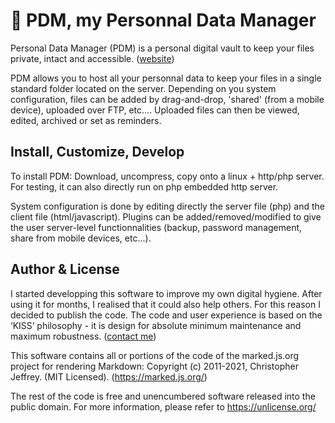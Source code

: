 # 🌱 PDM, my Personnal Data Manager

Personal Data Manager (PDM) is a personal digital vault to keep your files private, intact and accessible. ([website](https://edenuniverse.net/PDM/information.html))

PDM allows you to host all your personnal data to keep your files in a single standard folder located on the server. Depending on you system configuration, files can be added by drag-and-drop, 'shared' (from a mobile device), uploaded over FTP, etc…. Uploaded files can then be viewed, edited, archived or set as reminders.

## Install, Customize, Develop

To install PDM: Download, uncompress, copy onto a linux + http/php server. For testing, it can also directly run on php embedded http server.

System configuration is done by editing directly the server file (php) and the client file (html/javascript). Plugins can be added/removed/modified to give the user server-level functionnalities (backup, password management, share from mobile devices, etc...).

## Author & License

I started developping this software to improve my own digital hygiene. After using it for months, I realised that it could also help others. For this reason I decided to publish the code. The code and user experience is based on the ‘KISS’ philosophy - it is design for absolute minimum maintenance and maximum robustness. ([contact me](https://edenuniverse.net/contact/))

This software contains all or portions of the code of the marked.js.org project for rendering Markdown: Copyright (c) 2011-2021, Christopher Jeffrey. (MIT Licensed). (https://marked.js.org/)

The rest of the code is free and unencumbered software released into the public domain. For more information, please refer to https://unlicense.org/
